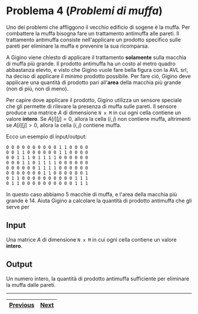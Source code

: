 # Problema 4 (*Problemi di muffa*)
Uno dei problemi che affliggono il vecchio edificio di sogene è la muffa.
Per combattere la muffa bisogna fare un trattamento antimuffa alle pareti.
Il trattamento antimuffa consiste nell'applicare un prodotto specifico sulle pareti per eliminare la muffa e prevenire la sua ricomparsa.

A Gigino viene chiesto di applicare il trattamento **solamente** sulla macchia di muffa più grande.
Il prodotto antimuffa ha un costo al metro quadro abbastanza elevto, e visto che Gigino vuole fare bella figura con la AVL srl, ha deciso di applicare il minimo prodotto possibile.
Per fare ciò, Gigino deve applicare una quantità di prodotto pari all'**area** della macchia più grande (non di più, non di meno).

Per capire dove applicare il prodotto, Gigino utilizza un sensore speciale che gli permette di rilevare la presenza di muffa sulle pareti.
Il sensore produce una matrice $A$ di dimensione `N x M` in cui ogni cella contiene un valore **intero**.
Se $A[i][j] = 0$, allora la cella $(i, j)$ non contiene muffa, altrimenti se $A[i][j] > 0$, allora la cella $(i, j)$ contiene muffa.

Ecco un esempio di input/output:

```
0 0 0 0 0 0 0 0 0 0 1 1 0 0 0 0
0 0 1 1 0 0 0 0 0 0 1 1 0 0 0 0
0 0 1 1 1 0 1 1 1 1 0 0 0 0 0 0
0 0 0 1 1 0 1 1 1 1 0 0 0 0 0 0
0 0 0 0 0 0 1 1 1 1 0 0 0 0 0 0
0 0 0 0 0 0 0 1 1 0 0 0 0 0 0 1
0 1 1 0 0 0 0 0 0 0 0 0 0 1 1 1
0 1 1 0 0 0 0 0 0 0 0 0 0 1 1 1
```

In questo caso abbiamo $5$ macchie di muffa, e l'area della macchia più grande è $14$.
Aiuta Gigino a calcolare la quantità di prodotto antimuffa che gli serve per 

## Input
Una matrice $A$ di dimensione `N x M` in cui ogni cella contiene un valore **intero**.

## Output
Un numero intero, la quantità di prodotto antimuffa sufficiente per eliminare la muffa dalle pareti.

--------------

| [Previous](../3/README.md) | [Next](../5/README.md) |
| ----- | ----- |
